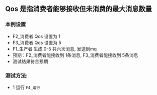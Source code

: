 ## Qos 是指消费者能够接收但未消费的最大消息数量

### 本例设置

* F2_消费者 Qos 设置为 1
* F3_消费者 Qos 设置为 5
* F1_生产者 生成 0-5 共六次消息, 发送到mq
* 预期：F2_消费者能接收到 1条消息, F3_消费者能接收到 5条消息
* 测试结果符合预期

### 测试方法:

* 1 运行 `F4_运行`

